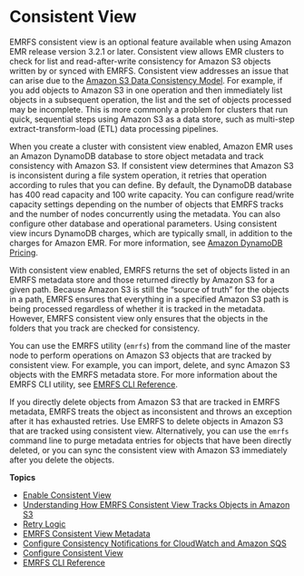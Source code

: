 # Consistent View<a name="emr-plan-consistent-view"></a>

EMRFS consistent view is an optional feature available when using Amazon EMR release version 3\.2\.1 or later\. Consistent view allows EMR clusters to check for list and read\-after\-write consistency for Amazon S3 objects written by or synced with EMRFS\. Consistent view addresses an issue that can arise due to the [Amazon S3 Data Consistency Model](https://docs.aws.amazon.com/AmazonS3/latest/dev/Introduction.html#ConsistencyModel)\. For example, if you add objects to Amazon S3 in one operation and then immediately list objects in a subsequent operation, the list and the set of objects processed may be incomplete\. This is more commonly a problem for clusters that run quick, sequential steps using Amazon S3 as a data store, such as multi\-step extract\-transform\-load \(ETL\) data processing pipelines\.

When you create a cluster with consistent view enabled, Amazon EMR uses an Amazon DynamoDB database to store object metadata and track consistency with Amazon S3\. If consistent view determines that Amazon S3 is inconsistent during a file system operation, it retries that operation according to rules that you can define\. By default, the DynamoDB database has 400 read capacity and 100 write capacity\. You can configure read/write capacity settings depending on the number of objects that EMRFS tracks and the number of nodes concurrently using the metadata\. You can also configure other database and operational parameters\. Using consistent view incurs DynamoDB charges, which are typically small, in addition to the charges for Amazon EMR\. For more information, see [Amazon DynamoDB Pricing](https://aws.amazon.com/dynamodb/pricing/)\.

With consistent view enabled, EMRFS returns the set of objects listed in an EMRFS metadata store and those returned directly by Amazon S3 for a given path\. Because Amazon S3 is still the “source of truth” for the objects in a path, EMRFS ensures that everything in a specified Amazon S3 path is being processed regardless of whether it is tracked in the metadata\. However, EMRFS consistent view only ensures that the objects in the folders that you track are checked for consistency\.

You can use the EMRFS utility \(`emrfs`\) from the command line of the master node to perform operations on Amazon S3 objects that are tracked by consistent view\. For example, you can import, delete, and sync Amazon S3 objects with the EMRFS metadata store\. For more information about the EMRFS CLI utility, see [EMRFS CLI Reference](emrfs-cli-reference.md)\.

If you directly delete objects from Amazon S3 that are tracked in EMRFS metadata, EMRFS treats the object as inconsistent and throws an exception after it has exhausted retries\. Use EMRFS to delete objects in Amazon S3 that are tracked using consistent view\. Alternatively, you can use the `emrfs` command line to purge metadata entries for objects that have been directly deleted, or you can sync the consistent view with Amazon S3 immediately after you delete the objects\.

**Topics**
+ [Enable Consistent View](enable-consistent-view.md)
+ [Understanding How EMRFS Consistent View Tracks Objects in Amazon S3](emrfs-files-tracked.md)
+ [Retry Logic](emrfs-retry-logic.md)
+ [EMRFS Consistent View Metadata](emrfs-metadata.md)
+ [Configure Consistency Notifications for CloudWatch and Amazon SQS](emrfs-configure-sqs-cw.md)
+ [Configure Consistent View](emrfs-configure-consistent-view.md)
+ [EMRFS CLI Reference](emrfs-cli-reference.md)
